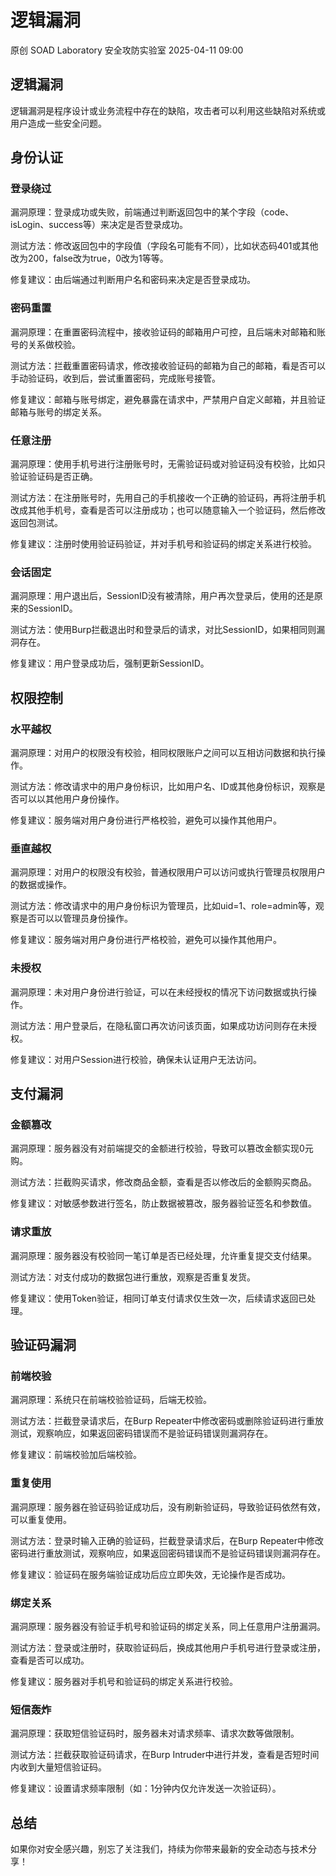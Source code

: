 #  逻辑漏洞   
原创 SOAD Laboratory  安全攻防实验室   2025-04-11 09:00  
  
## 逻辑漏洞  
  
逻辑漏洞是程序设计或业务流程中存在的缺陷，攻击者可以利用这些缺陷对系统或用户造成一些安全问题。  
## 身份认证  
### 登录绕过  
  
漏洞原理：登录成功或失败，前端通过判断返回包中的某个字段（code、isLogin、success等）来决定是否登录成功。  
  
测试方法：修改返回包中的字段值（字段名可能有不同），比如状态码401或其他改为200，false改为true，0改为1等等。  
  
修复建议：由后端通过判断用户名和密码来决定是否登录成功。  
### 密码重置  
  
漏洞原理：在重置密码流程中，接收验证码的邮箱用户可控，且后端未对邮箱和账号的关系做校验。  
  
测试方法：拦截重置密码请求，修改接收验证码的邮箱为自己的邮箱，看是否可以手动验证码，收到后，尝试重置密码，完成账号接管。  
  
修复建议：邮箱与账号绑定，避免暴露在请求中，严禁用户自定义邮箱，并且验证邮箱与账号的绑定关系。  
### 任意注册  
  
漏洞原理：使用手机号进行注册账号时，无需验证码或对验证码没有校验，比如只验证验证码是否正确。  
  
测试方法：在注册账号时，先用自己的手机接收一个正确的验证码，再将注册手机改成其他手机号，查看是否可以注册成功；也可以随意输入一个验证码，然后修改返回包测试。  
  
修复建议：注册时使用验证码验证，并对手机号和验证码的绑定关系进行校验。  
### 会话固定  
  
漏洞原理：用户退出后，SessionID没有被清除，用户再次登录后，使用的还是原来的SessionID。  
  
测试方法：使用Burp拦截退出时和登录后的请求，对比SessionID，如果相同则漏洞存在。  
  
修复建议：用户登录成功后，强制更新SessionID。  
## 权限控制  
### 水平越权  
  
漏洞原理：对用户的权限没有校验，相同权限账户之间可以互相访问数据和执行操作。  
  
测试方法：修改请求中的用户身份标识，比如用户名、ID或其他身份标识，观察是否可以以其他用户身份操作。  
  
修复建议：服务端对用户身份进行严格校验，避免可以操作其他用户。  
### 垂直越权  
  
漏洞原理：对用户的权限没有校验，普通权限用户可以访问或执行管理员权限用户的数据或操作。  
  
测试方法：修改请求中的用户身份标识为管理员，比如uid=1、role=admin等，观察是否可以以管理员身份操作。  
  
修复建议：服务端对用户身份进行严格校验，避免可以操作其他用户。  
### 未授权  
  
漏洞原理：未对用户身份进行验证，可以在未经授权的情况下访问数据或执行操作。  
  
测试方法：用户登录后，在隐私窗口再次访问该页面，如果成功访问则存在未授权。  
  
修复建议：对用户Session进行校验，确保未认证用户无法访问。  
## 支付漏洞  
### 金额篡改  
  
漏洞原理：服务器没有对前端提交的金额进行校验，导致可以篡改金额实现0元购。  
  
测试方法：拦截购买请求，修改商品金额，查看是否以修改后的金额购买商品。  
  
修复建议：对敏感参数进行签名，防止数据被篡改，服务器验证签名和参数值。  
### 请求重放  
  
漏洞原理：服务器没有校验同一笔订单是否已经处理，允许重复提交支付结果。  
  
测试方法：对支付成功的数据包进行重放，观察是否重复发货。  
  
修复建议：使用Token验证，相同订单支付请求仅生效一次，后续请求返回已处理。  
## 验证码漏洞  
### 前端校验  
  
漏洞原理：系统只在前端校验验证码，后端无校验。  
  
测试方法：拦截登录请求后，在Burp Repeater中修改密码或删除验证码进行重放测试，观察响应，如果返回密码错误而不是验证码错误则漏洞存在。  
  
修复建议：前端校验加后端校验。  
### 重复使用  
  
漏洞原理：服务器在验证码验证成功后，没有刷新验证码，导致验证码依然有效，可以重复使用。  
  
测试方法：登录时输入正确的验证码，拦截登录请求后，在Burp Repeater中修改密码进行重放测试，观察响应，如果返回密码错误而不是验证码错误则漏洞存在。  
  
修复建议：验证码在服务端验证成功后应立即失效，无论操作是否成功。  
### 绑定关系  
  
漏洞原理：服务器没有验证手机号和验证码的绑定关系，同上任意用户注册漏洞。  
  
测试方法：登录或注册时，获取验证码后，换成其他用户手机号进行登录或注册，查看是否可以成功。  
  
修复建议：服务器对手机号和验证码的绑定关系进行校验。  
### 短信轰炸  
  
漏洞原理：获取短信验证码时，服务器未对请求频率、请求次数等做限制。  
  
测试方法：拦截获取验证码请求，在Burp Intruder中进行并发，查看是否短时间内收到大量短信验证码。  
  
修复建议：设置请求频率限制（如：1分钟内仅允许发送一次验证码）。  
## 总结  
  
如果你对安全感兴趣，别忘了关注我们，持续为你带来最新的安全动态与技术分享！  
  
